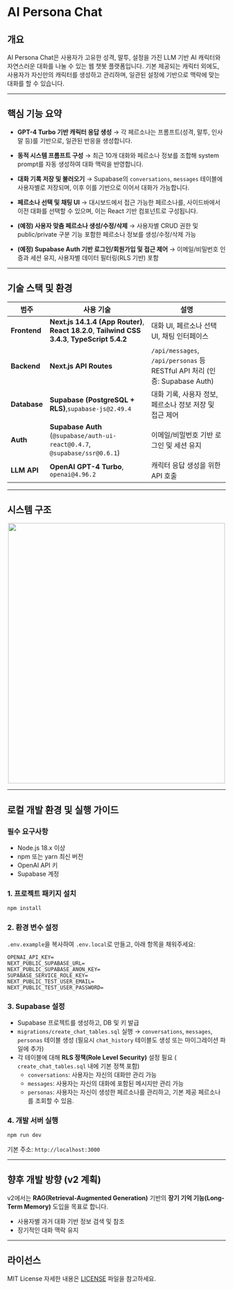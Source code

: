 # AI Persona Chat

## 개요

AI Persona Chat은 사용자가 고유한 성격, 말투, 설정을 가진 LLM 기반 AI 캐릭터와 자연스러운 대화를 나눌 수 있는 웹 챗봇 플랫폼입니다.
기본 제공되는 캐릭터 외에도, 사용자가 자신만의 캐릭터를 생성하고 관리하며, 일관된 설정에 기반으로 맥락에 맞는 대화를 할 수 있습니다.

---

## 핵심 기능 요약

- **GPT-4 Turbo 기반 캐릭터 응답 생성**
  → 각 페르소나는 프롬프트(성격, 말투, 인사말 등)를 기반으로, 일관된 반응을 생성합니다.

- **동적 시스템 프롬프트 구성**
  → 최근 10개 대화와 페르소나 정보를 조합해 system prompt를 자동 생성하여 대화 맥락을 반영합니다.

- **대화 기록 저장 및 불러오기**
  → Supabase의 `conversations`, `messages` 테이블에 사용자별로 저장되며, 이후 이를 기반으로 이어서 대화가 가능합니다.

- **페르소나 선택 및 채팅 UI**
  → 대시보드에서 접근 가능한 페르소나를, 사이드바에서 이전 대화를 선택할 수 있으며, 이는 React 기반 컴포넌트로 구성됩니다.

- **(예정) 사용자 맞춤 페르소나 생성/수정/삭제**
  → 사용자별 CRUD 권한 및 public/private 구분 기능 포함한 페르소나 정보를 생성/수정/삭제 가능

- **(예정) Supabase Auth 기반 로그인/회원가입 및 접근 제어**
  → 이메일/비밀번호 인증과 세션 유지, 사용자별 데이터 필터링(RLS 기반) 포함

---

## 기술 스택 및 환경

| 범주         | 사용 기술                                                                                       | 설명                                                                       |
| ------------ | ----------------------------------------------------------------------------------------------- | -------------------------------------------------------------------------- |
| **Frontend** | **Next.js 14.1.4 (App Router)**, **React 18.2.0**, **Tailwind CSS 3.4.3**, **TypeScript 5.4.2** | 대화 UI, 페르소나 선택 UI, 채팅 인터페이스                                 |
| **Backend**  | **Next.js API Routes**                                                                          | `/api/messages`, `/api/personas` 등 RESTful API 처리 (인증: Supabase Auth) |
| **Database** | **Supabase (PostgreSQL + RLS)**,`supabase-js@2.49.4`                                            | 대화 기록, 사용자 정보, 페르소나 정보 저장 및 접근 제어                    |
| **Auth**     | **Supabase Auth** (`@supabase/auth-ui-react@0.4.7`, `@supabase/ssr@0.6.1`)                      | 이메일/비밀번호 기반 로그인 및 세션 유지                                   |
| **LLM API**  | **OpenAI GPT-4 Turbo**, `openai@4.96.2`                                                         | 캐릭터 응답 생성을 위한 API 호출                                           |

---

## 시스템 구조

<p align="center">
  <img src="https://github.com/user-attachments/assets/e9732b4b-e1ee-40e2-b0dc-7e58c2de5e07"  width="500" height="600"></img><br/>
  </p>

---

## 로컬 개발 환경 및 실행 가이드

### 필수 요구사항

- Node.js 18.x 이상
- npm 또는 yarn 최신 버전
- OpenAI API 키
- Supabase 계정

### 1. 프로젝트 패키지 설치

```bash
npm install
```

### 2. 환경 변수 설정

`.env.example`을 복사하여 `.env.local`로 만들고, 아래 항목을 채워주세요:

```env
OPENAI_API_KEY=
NEXT_PUBLIC_SUPABASE_URL=
NEXT_PUBLIC_SUPABASE_ANON_KEY=
SUPABASE_SERVICE_ROLE_KEY=
NEXT_PUBLIC_TEST_USER_EMAIL=
NEXT_PUBLIC_TEST_USER_PASSWORD=
```

### 3. Supabase 설정

- Supabase 프로젝트를 생성하고, DB 및 키 발급
- `migrations/create_chat_tables.sql` 실행 → `conversations`, `messages`, `personas` 테이블 생성 (필요시 `chat_history` 테이블도 생성 또는 마이그레이션 파일에 추가)
- 각 테이블에 대해 **RLS 정책(Role Level Security)** 설정 필요 ( `create_chat_tables.sql` 내에 기본 정책 포함)
  - `conversations`: 사용자는 자신의 대화만 관리 가능
  - `messages`: 사용자는 자신의 대화에 포함된 메시지만 관리 가능
  - `personas`: 사용자는 자신이 생성한 페르소나를 관리하고, 기본 제공 페르소나를 조회할 수 있음.

### 4. 개발 서버 실행

```bash
npm run dev
```

기본 주소: `http://localhost:3000`

---

## 향후 개발 방향 (v2 계획)

v2에서는 **RAG(Retrieval-Augmented Generation)** 기반의 **장기 기억 기능(Long-Term Memory)** 도입을 목표로 합니다.

- 사용자별 과거 대화 기반 정보 검색 및 참조
- 장기적인 대화 맥락 유지

---

## 라이선스

MIT License
자세한 내용은 [LICENSE](./LICENSE) 파일을 참고하세요.
